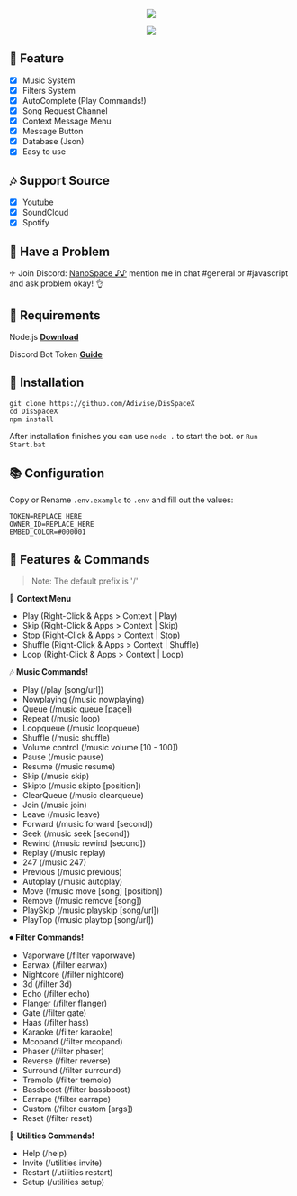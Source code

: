 <p align="center">
<img src="https://capsule-render.vercel.app/api?type=waving&color=gradient&height=200&section=header&text=NanoSpacePlus&fontSize=80&fontAlignY=35&animation=twinkling&fontColor=gradient"/> </a> 
</p>

<p align="center"> 
  <a href="https://ko-fi.com/nanotect" target="_blank"> <img src="https://ko-fi.com/img/githubbutton_sm.svg"/> </a> 
</p>

## 📑 Feature
- [x] Music System
- [x] Filters System
- [x] AutoComplete (Play Commands!)
- [x] Song Request Channel
- [x] Context Message Menu
- [x] Message Button
- [x] Database (Json)
- [x] Easy to use

## 🎶 Support Source
- [x] Youtube
- [x] SoundCloud
- [x] Spotify

## 🚨 Have a Problem

✈ Join Discord:  [NanoSpace ♪♪](https://discord.gg/SNG3dh3MbR)
   mention me in chat #general or #javascript and ask problem okay! 👌

## 🛑 Requirements

Node.js **[Download](https://nodejs.org/dist/v17.0.1/node-v17.0.1-x64.msi)**

Discord Bot Token **[Guide](https://discordjs.guide/preparations/setting-up-a-bot-application.html#creating-your-bot)**

## 💌 Installation

```
git clone https://github.com/Adivise/DisSpaceX
cd DisSpaceX
npm install
```
After installation finishes you can use `node .` to start the bot. or `Run Start.bat`

## 📚 Configuration

Copy or Rename `.env.example` to `.env` and fill out the values:

```.env
TOKEN=REPLACE_HERE
OWNER_ID=REPLACE_HERE
EMBED_COLOR=#000001
```

## 📄 Features & Commands

> Note: The default prefix is '/'

💬 **Context Menu**
- Play (Right-Click & Apps > Context | Play) 
- Skip (Right-Click & Apps > Context | Skip) 
- Stop (Right-Click & Apps > Context | Stop) 
- Shuffle (Right-Click & Apps > Context | Shuffle) 
- Loop (Right-Click & Apps > Context | Loop) 

🎶 **Music Commands!** 
- Play (/play [song/url])
- Nowplaying (/music nowplaying)
- Queue (/music queue [page])
- Repeat (/music loop)
- Loopqueue (/music loopqueue)
- Shuffle (/music shuffle)
- Volume control (/music volume [10 - 100])
- Pause (/music pause)
- Resume (/music resume)
- Skip (/music skip)
- Skipto (/music skipto [position])
- ClearQueue (/music clearqueue)
- Join (/music join)
- Leave (/music leave)
- Forward (/music forward [second])
- Seek (/music seek [second])
- Rewind (/music rewind [second])
- Replay (/music replay)
- 247 (/music 247)
- Previous (/music previous)
- Autoplay (/music autoplay)
- Move (/music move [song] [position])
- Remove (/music remove [song])
- PlaySkip (/music playskip [song/url])
- PlayTop (/music playtop [song/url])

⏺ **Filter Commands!**
- Vaporwave (/filter vaporwave)
- Earwax (/filter earwax)
- Nightcore (/filter nightcore)
- 3d (/filter 3d)
- Echo (/filter echo)
- Flanger (/filter flanger)
- Gate (/filter gate)
- Haas (/filter hass)
- Karaoke (/filter karaoke)
- Mcopand (/filter mcopand)
- Phaser (/filter phaser)
- Reverse (/filter reverse)
- Surround (/filter surround)
- Tremolo (/filter tremolo)
- Bassboost (/filter bassboost)
- Earrape (/filter earrape)
- Custom (/filter custom [args])
- Reset (/filter reset)

📑 **Utilities Commands!**
- Help (/help)
- Invite (/utilities invite)
- Restart (/utilities restart)
- Setup (/utilities setup)
